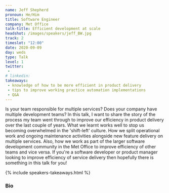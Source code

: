 ```yaml
---
name: Jeff Shepherd
pronoun: He/Him
title: Software Engineer
company: Met Office
talk-title: Efficient development at scale
headshot: /images/speakers/jeff_BW.jpg
track: 2
timeslot: "12:00"
date: 2020-09-09
day: weds
type: Talk
level: 1
twitter:
 - 
# linkedin: 
takeaways:
 - knowledge of how to be more efficient in product delivery
 - tips to improve working practice automation implementations
 - Q&A
---
```


<p>Is your team responsible for multiple services? Does your company have multiple development teams? In this talk, I want to share the story of the process my team went through to improve our efficiency in product delivery over the last couple of years. What we learnt works well to stop us becoming overwhelmed in the 'shift-left' culture. How we split operational work and ongoing maintenance activities alongside new feature delivery on multiple services. Also, how we work as part of the larger software development community in the Met Office to improve efficiency of other teams and vice versa. If you're a software developer or product manager looking to improve efficiency of service delivery then hopefully there is something in this talk for you!</p>

{% include speakers-takeaways.html %}

<h3>Bio</h3>
<p></p>